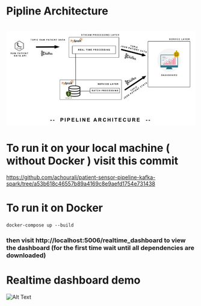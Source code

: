 # Pipline Architecture 
<br>
<img src ="assets\architecture.jpg">
<br>

# To run it on your local machine ( without Docker ) visit this commit 
 https://github.com/achourali/patient-sensor-pipeline-kafka-spark/tree/a53b618c46557b89a4169c8e9aefd1754e731438

# To run it on Docker 
`docker-compose up --build`
### then visit  http://localhost:5006/realtime_dashboard  to view the dashboard (for the first time wait until all dependencies are downloaded)

# Realtime dashboard demo
![Alt Text](assets/demo.gif)
